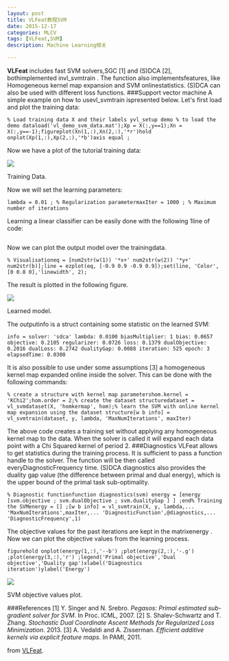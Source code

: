 ```yaml
---
layout: post
title: VLFeat教程SVM
date: 2015-12-17
categories: MLCV
tags: [VLFeat,SVM]
description: Machine Learning相关

---
```





**VLFeat** includes fast SVM solvers,SGC [1] and (S)DCA [2], bothimplemented invl_svmtrain
. The function also implementsfeatures, like Homogeneous kernel map expansion and SVM onlinestatistics. (S)DCA can also be used with different loss functions.
###Support vector machine
A simple example on how to usevl_svmtrain
ispresented below. Let's first load and plot the training data:

```
% Load training data X and their labels yvl_setup demo % to load the demo dataload('vl_demo_svm_data.mat');Xp = X(:,y==1);Xn = X(:,y==-1);figureplot(Xn(1,:),Xn(2,:),'*r')hold onplot(Xp(1,:),Xp(2,:),'*b')axis equal ;
```

Now we have a plot of the tutorial training data:

![](http://upload-images.jianshu.io/upload_images/1174946-ba973ff17479c930.jpg?imageMogr2/auto-orient/strip%7CimageView2/2/w/1240) 

Training Data.  

Now we will set the learning parameters:

```
lambda = 0.01 ; % Regularization parametermaxIter = 1000 ; % Maximum number of iterations
```
Learning a linear classifier can be easily done with the following 1line of code:

```[w b info] = vl_svmtrain(X, y, lambda, 'MaxNumIterations', maxIter)
```
Now we can plot the output model over the trainingdata.

```
% Visualisationeq = [num2str(w(1)) '*x+' num2str(w(2)) '*y+' num2str(b)];line = ezplot(eq, [-0.9 0.9 -0.9 0.9]);set(line, 'Color', [0 0.8 0],'linewidth', 2);
```

The result is plotted in the following figure.

![](http://upload-images.jianshu.io/upload_images/1174946-e9e550c416818687.jpg?imageMogr2/auto-orient/strip%7CimageView2/2/w/1240) 

Learned model.  

The outputinfo
is a struct containing some statistic on the learned SVM:

```
info = solver: 'sdca' lambda: 0.0100 biasMultiplier: 1 bias: 0.0657 objective: 0.2105 regularizer: 0.0726 loss: 0.1379 dualObjective: 0.2016 dualLoss: 0.2742 dualityGap: 0.0088 iteration: 525 epoch: 3 elapsedTime: 0.0300
```

It is also possible to use under some assumptions [3] a homogeneous kernel map expanded online inside the solver. This can be done with the following commands:

```
% create a structure with kernel map parametershom.kernel = 'KChi2';hom.order = 2;% create the dataset structuredataset = vl_svmdataset(X, 'homkermap', hom);% learn the SVM with online kernel map expansion using the dataset structure[w b info] = vl_svmtrain(dataset, y, lambda, 'MaxNumIterations', maxIter)
```

The above code creates a training set without applying any homogeneous kernel map to the data. When the solver is called it will expand each data point with a Chi Squared kernel of period 2.
###Diagnostics
VLFeat allows to get statistics during the training process. It is sufficient to pass a function handle to the solver. The function will be then called everyDiagnosticFrequency
time.
(S)DCA diagnostics also provides the duality gap value (the difference between primal and dual energy), which is the upper bound of the primal task sub-optimality.

```
% Diagnostic functionfunction diagnostics(svm) energy = [energy [svm.objective ; svm.dualObjective ; svm.dualityGap ] ] ;end% Training the SVMenergy = [] ;[w b info] = vl_svmtrain(X, y, lambda,... 'MaxNumIterations',maxIter,... 'DiagnosticFunction',@diagnostics,... 'DiagnosticFrequency',1)
```

The objective values for the past iterations are kept in the matrixenergy
. Now we can plot the objective values from the learning process.

```
figurehold onplot(energy(1,:),'--b') ;plot(energy(2,:),'-.g') ;plot(energy(3,:),'r') ;legend('Primal objective','Dual objective','Duality gap')xlabel('Diagnostics iteration')ylabel('Energy')
```

![](http://upload-images.jianshu.io/upload_images/1174946-4c7531e8b98673d7.jpg?imageMogr2/auto-orient/strip%7CimageView2/2/w/1240) 

SVM objective values plot.  

###References
[1] Y. Singer and N. Srebro. *Pegasos: Primal estimated sub-gradient solver for SVM*. In Proc. ICML, 2007.
[2] S. Shalev-Schwartz and T. Zhang. *Stochastic Dual Coordinate Ascent Methods for Regularized Loss Minimization*. 2013.
[3] A. Vedaldi and A. Zisserman. *Efficient additive kernels via explicit feature maps*. In PAMI, 2011.

from [VLFeat](http://www.vlfeat.org/overview/svm.html#tut.svm).